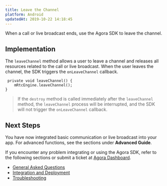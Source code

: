 ```yaml
---
title: Leave the Channel
platform: Android
updatedAt: 2019-10-22 14:18:45
---
```

When a call or live broadcast ends, use the Agora SDK to leave the channel.

## Implementation
The `leaveChannel` method allows a user to leave a channel and releases all resources related to the call or live broadcast. When the user leaves the channel, the SDK triggers the `onLeaveChannel` callback.

```
 private void leaveChannel() {
    mRtcEngine.leaveChannel();
}
```

> If the `destroy` method is called immediately after the `leaveChannel` method, the `leaveChannel` process will be interrupted, and the SDK will not trigger the `onLeaveChannel` callback.

## Next Steps
You have now integrated basic communication or live broadcast into your app. For advanced functions, see the sections under **Advanced Guide**.

If you encounter any problem integrating or using the Agora SDK, refer to the following sections or submit a ticket at [Agora Dashboard](https://dashboard.agora.io).

- [General Asked Questions](/en/Agora%20Platform/general_questions#general-questions)
- [Integration and Deployment](/en/Agora%20Platform/general_questions#intergration-and-deployment)
- [Troubleshooting](/en/Agora%20Platform/general_questions#troubleshooting)